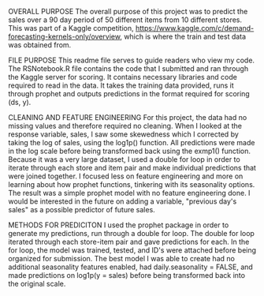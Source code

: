 OVERALL PURPOSE
The overall purpose of this project was to predict the sales over a 90 day period of 50 different items from 10 different stores. This was part of a Kaggle competition, https://www.kaggle.com/c/demand-forecasting-kernels-only/overview, which is where the train and test data was obtained from. 

FILE PURPOSE
This readme file serves to guide readers who view my code. The RSNotebook.R file contains the code that I submitted and ran through the Kaggle server for scoring. It contains necessary libraries and code required to read in the data. It takes the training data provided, runs it through prophet and outputs predictions in the format required for scoring (ds, y). 

CLEANING AND FEATURE ENGINEERING
For this project, the data had no missing values and therefore required no cleaning. When I looked at the response variable, sales, I saw some skewedness which I corrected by taking the log of sales, using the log1p() function. All predictions were made in the log scale before being transformed back using the exmp1() function. Because it was a very large dataset, I used a double for loop in order to iterate through each store and item pair and make individual predictions that were joined together. I focused less on feature engineering and more on learning about how prophet functions, tinkering with its seasonality options. The result was a simple prophet model with no feature engineering done. I would be interested in the future on adding a variable, "previous day's sales" as a possible predictor of future sales. 

METHODS FOR PREDICITON
I used the prophet package in order to generate my predictions, run through a double for loop. The double for loop iterated through each store-item pair and gave predictions for each. In the for loop, the model was trained, tested, and ID's were attached before being organized for submission. The best model I was able to create had no additional seasonality features enabled, had daily.seasonality = FALSE, and made predictions on log1p(y = sales) before being transformed back into the original scale.
